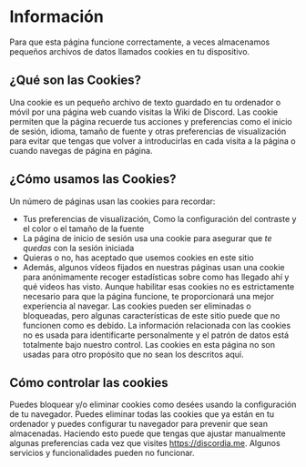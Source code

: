 <!-- TITLE:[ES] Política de Cookies -->
<!-- SUBTITLE: Política de Cookies para cumplir con las regulaciones de la Unión Europea -->

# Información
Para que esta página funcione correctamente, a veces almacenamos pequeños archivos de datos llamados cookies en tu dispositivo.

## ¿Qué son las Cookies?

Una cookie es un pequeño archivo de texto guardado en tu ordenador o móvil por una página web cuando visitas la Wiki de Discord. Las cookie permiten que la página recuerde tus acciones y preferencias como el inicio de sesión, idioma, tamaño de fuente y otras preferencias de visualización para evitar que tengas que volver a introducirlas en cada visita a la página o cuando navegas de página en página.

## ¿Cómo usamos las Cookies?

Un número de páginas usan las cookies para recordar:

* Tus preferencias de visualización, Como la configuración del contraste y el color o el tamaño de la fuente
* La página de inicio de sesión usa una cookie para asegurar que *te quedas* con la sesión iniciada
* Quieras o no, has aceptado que usemos cookies en este sitio
* Además, algunos vídeos fijados en nuestras páginas usan una cookie para anónimamente recoger estadísticas sobre como has llegado ahí y qué videos has visto. Aunque habilitar esas cookies no es estrictamente necesario para que la página funcione, te proporcionará una mejor experiencia al navegar. Las cookies pueden ser eliminadas o bloqueadas, pero algunas características de este sitio puede que no funcionen como es debido. La información relacionada con las cookies no es usada para identificarte personalmente y el patrón de datos está totalmente bajo nuestro control. Las cookies en esta página no son usadas para otro propósito que no sean los descritos aquí.

## Cómo controlar las cookies

Puedes bloquear y/o eliminar cookies como desées usando la configuración de tu navegador. Puedes eliminar todas las cookies que ya están en tu ordenador y puedes configurar tu navegador para prevenir que sean almacenadas. Haciendo esto puede que tengas que ajustar manualmente algunas preferencias cada vez que visites https://discordia.me. Algunos servicios y funcionalidades pueden no funcionar.